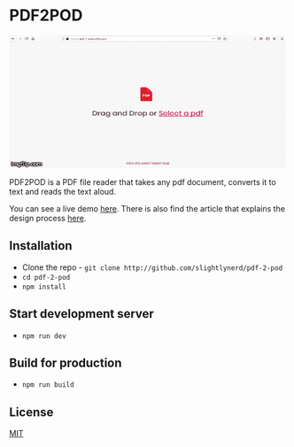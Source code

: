 # PDF2POD

![App Demo](src/assets/demo.gif)

PDF2POD is a PDF file reader that takes any pdf document, converts it to text and reads the text aloud.

You can see a live demo [here](http://pdf-2-pod.netlify.com). There is also find the article that explains the design process [here](http://www.slightlynerd.com/journal/1561984220383/voice-enabled-web-apps--introduction-to-the-speech-synthesis-api).

## Installation

* Clone the repo - ```git clone http://github.com/slightlynerd/pdf-2-pod```
* ``` cd pdf-2-pod ```
* ``` npm install ```

## Start development server

* ``` npm run dev ```

## Build for production

* ``` npm run build ```

## License

[MIT](LICENSE.md)